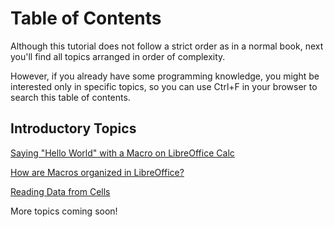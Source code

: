 # Table of Contents

Although this tutorial does not follow a strict order as in a normal book, next you'll find all topics arranged in order of complexity.

However, if you already have some programming knowledge, you might be interested only in specific topics, so you can use Ctrl+F in your browser to search this table of contents.

## Introductory Topics

[Saying "Hello World" with a Macro on LibreOffice Calc](./topics/Hello_World.md)

[How are Macros organized in LibreOffice?](./topics/Macro_Organization.md)

[Reading Data from Cells](./topics/Reading_Data.md)

More topics coming soon!
